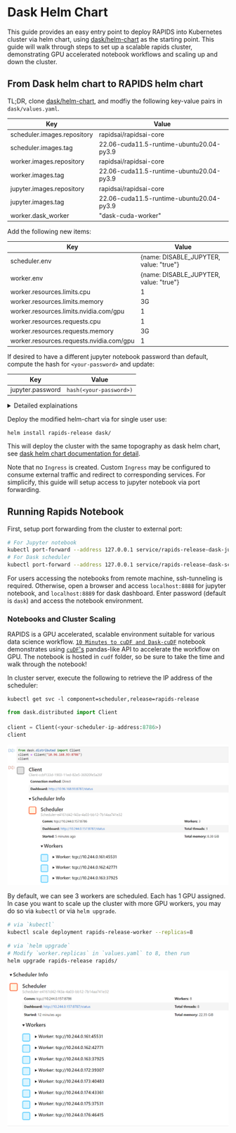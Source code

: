 Dask Helm Chart
===============

This guide provides an easy entry point to deploy RAPIDS into Kubernetes cluster via helm chart,
using [dask/helm-chart](https://github.com/dask/helm-chart) as the starting point.
This guide will walk through steps to set up a scalable rapids cluster,
demonstrating GPU accelerated notebook workflows and scaling up and down the cluster.
## From Dask helm chart to RAPIDS helm chart

TL;DR, clone [dask/helm-chart](https://github.com/dask/helm-chart),
and modfiy the following key-value pairs in `dask/values.yaml`.

Key | Value
---|---
scheduler.images.repository | rapidsai/rapidsai-core
scheduler.images.tag | 22.06-cuda11.5-runtime-ubuntu20.04-py3.9
worker.images.repository | rapidsai/rapidsai-core
worker.images.tag | 22.06-cuda11.5-runtime-ubuntu20.04-py3.9
jupyter.images.repository | rapidsai/rapidsai-core
jupyter.images.tag | 22.06-cuda11.5-runtime-ubuntu20.04-py3.9
worker.dask_worker | "dask-cuda-worker"

Add the following new items:

Key | Value 
---|---
scheduler.env | {name: DISABLE_JUPYTER, value: "true"}
worker.env | {name: DISABLE_JUPYTER, value: "true"}
worker.resources.limits.cpu | 1
worker.resources.limits.memory | 3G
worker.resources.limits.nvidia.com/gpu | 1
worker.resources.requests.cpu | 1
worker.resources.requests.memory | 3G
worker.resources.requests.nvidia.com/gpu | 1

If desired to have a different jupyter notebook password than default,
compute the hash for `<your-password>` and update:

Key | Value 
---|---
jupyter.password | `hash(<your-password>)`

<details>
<summary>Detailed explainations</summary>

`*.images.*` is updated with the RAPIDS "runtime" image from the stable release,
which includes environment necessary to launch run accelerated libraries in RAPIDS,
and scaling up and down via dask.
Note that all scheduler,
woker and jupyter pods are required to use the same image.
This ensures that dask scheduler and worker versions match.

`*.env` is required as of release 22.08 as a workaround for limitations in the image.
May be removed in the future.

`worker.resources` exlicitly requests GPU for each worker pod,
required by many accelerated libraries in RAPIDS.

`worker.dask_worker` is the launch command for dask worker inside worker pod.
To leverage the GPU resource each pod has,
[`dask_cuda_worker`](https://docs.rapids.ai/api/dask-cuda/stable/index.html) is launched in place of the regular `dask_worker`.

</details>

Deploy the modified helm-chart via for single user use:
```
helm install rapids-release dask/
```

This will deploy the cluster with the same topography as dask helm chart,
see [dask helm chart documentation for detail](https://github.com/dask/helm-chart/blob/main/dask/.frigate).

Note that no `Ingress` is created.
Custom `Ingress` may be configured to consume external traffic and redirect to corresponding services.
For simplicify, this guide will setup access to jupyter notebook via port forwarding.

## Running Rapids Notebook

First, setup port forwarding from the cluster to external port:

```bash
# For Jupyter notebook
kubectl port-forward --address 127.0.0.1 service/rapids-release-dask-jupyter 8888:80 &
# For Dask scheduler
kubectl port-forward --address 127.0.0.1 service/rapids-release-dask-scheduler 8889:80 &
```

For users accessing the notebooks from remote machine,
ssh-tunneling is required.
Otherwise,
open a browser and access `localhost:8888` for jupyter notebook,
and `localhost:8889` for dask dashboard.
Enter password (default is `dask`) and access the notebook environment.

### Notebooks and Cluster Scaling

RAPIDS is a GPU accelerated,
scalable environment suitable for various data science workflow.
[`10 Minutes to cuDF and Dask-cuDF`](https://docs.rapids.ai/api/cudf/stable/user_guide/10min.html)
notebook demonstrates using [`cuDF`'s](https://docs.rapids.ai/api/cudf/stable/) pandas-like API
to accelerate the workflow on GPU.
The notebook is hosted in `cudf` folder,
so be sure to take the time and walk through the notebook!

<!-- TODO: Image to demonstrate the dashboard with the usage of the workers -->

In cluster server,
execute the following to retrieve the IP address of the scheduler:
```
kubectl get svc -l component=scheduler,release=rapids-release
```

```python
from dask.distributed import Client

client = Client(<your-scheduler-ip-address:8786>)
client
```

![dask worker](../../_static/daskworker.PNG)

By default,
we can see 3 workers are scheduled.
Each has 1 GPU assigned.
In case you want to scale up the cluster with more GPU workers,
you may do so via `kubectl` or via `helm upgrade`.

```bash
# via `kubectl`
kubectl scale deployment rapids-release-worker --replicas=8
```

```bash
# via `helm upgrade`
# Modify `worker.replicas` in `values.yaml` to 8, then run
helm upgrade rapids-release rapids/
```

![dask worker](../../_static/eightworkers.PNG)
